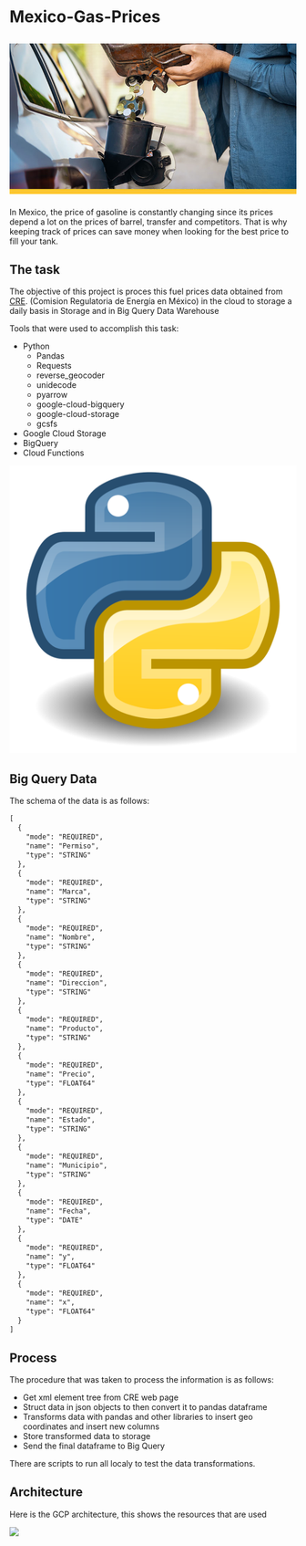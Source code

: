 # Mexico-Gas-Prices

[![](Resources/Img/AA-FuelPrice-PR.jpg)]()  
----

In Mexico, the price of gasoline is constantly changing since its prices depend a lot on the prices of barrel, transfer and competitors. That is why keeping track of prices can save money when looking for the best price to fill your tank.


The task
----

The objective of this project is proces this fuel prices data obtained from [CRE](https://www.datos.gob.mx/busca/dataset/estaciones-de-servicio-gasolineras-y-precios-finales-de-gasolina-y-diesel). (Comision Regulatoria de Energía en México) in the cloud to storage a daily basis in Storage and in Big Query Data Warehouse

Tools that were used to accomplish this task:

- Python
    - Pandas
    - Requests
    - reverse_geocoder
    - unidecode
    - pyarrow
    - google-cloud-bigquery
    - google-cloud-storage
    - gcsfs
- Google Cloud Storage
- BigQuery
- Cloud Functions

[![](Resources/Img/1200px-Python.svg.png)]()   


Big Query Data
----

The schema of the data is as follows:

    [ 
      {
        "mode": "REQUIRED",
        "name": "Permiso",
        "type": "STRING"
      },
      {
        "mode": "REQUIRED",
        "name": "Marca",
        "type": "STRING"
      },
      {
        "mode": "REQUIRED",
        "name": "Nombre",
        "type": "STRING"
      },
      {
        "mode": "REQUIRED",
        "name": "Direccion",
        "type": "STRING"
      },
      {
        "mode": "REQUIRED",
        "name": "Producto",
        "type": "STRING"
      },
      {
        "mode": "REQUIRED",
        "name": "Precio",
        "type": "FLOAT64"
      },
      {
        "mode": "REQUIRED",
        "name": "Estado",
        "type": "STRING"
      },
      {
        "mode": "REQUIRED",
        "name": "Municipio",
        "type": "STRING"
      },
      {
        "mode": "REQUIRED",
        "name": "Fecha",
        "type": "DATE"
      },
      {
        "mode": "REQUIRED",
        "name": "y",
        "type": "FLOAT64"
      },
      {
        "mode": "REQUIRED",
        "name": "x",
        "type": "FLOAT64"
      }
    ]

Process
----

The procedure that was taken to process the information is as follows:

- Get xml element tree from CRE web page
- Struct data in json objects to then convert it to pandas dataframe
- Transforms data with pandas and other libraries to insert geo coordinates and insert new columns
- Store transformed data to storage
- Send the final dataframe to Big Query 

There are scripts to run all localy to test the data transformations.

Architecture
----

Here is the GCP architecture, this shows the resources that are used

[![](Images/arch.jpeg)]()     